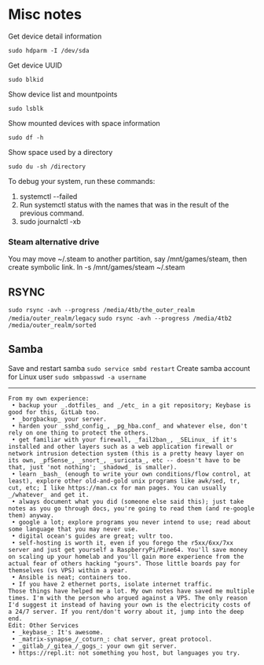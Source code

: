# Misc notes
	
Get device detail information

`sudo hdparm -I /dev/sda`

Get device UUID

`sudo blkid`

Show device list and mountpoints

`sudo lsblk`

Show mounted devices with space information

`sudo df -h`

Show space used by a directory

`sudo du -sh /directory`

To debug your system, run these commands:

1. systemctl --failed
2. Run systemctl status with the names that was in the result of the previous command.
3. sudo journalctl -xb
 
### Steam alternative drive

You may move ~/.steam to another partition, say /mnt/games/steam, then create symbolic link.
ln -s /mnt/games/steam ~/.steam

## RSYNC
`sudo rsync -avh --progress /media/4tb/the_outer_realm /media/outer_realm/legacy`
`sudo rsync -avh --progress /media/4tb2 /media/outer_realm/sorted`

## Samba
Save and restart samba
`sudo service smbd restart`
Create samba account for Linux user
`sudo smbpasswd -a username`

---

````
From my own experience:
 • backup your _.dotfiles_ and _/etc_ in a git repository; Keybase is good for this, GitLab too.
 • _borgbackup_ your server.
 • harden your _sshd_config_, _pg_hba.conf_ and whatever else, don't rely on one thing to protect the others.
 • get familiar with your firewall, _fail2ban_, _SELinux_ if it's installed and other layers such as a web application firewall or network intrusion detection system (this is a pretty heavy layer on its own, _pfSense_, _snort_, _suricata_, etc -- doesn't have to be that, just 'not nothing'; _shadowd_ is smaller).
 • learn _bash_ (enough to write your own conditions/flow control, at least), explore other old-and-gold unix programs like awk/sed, tr, cut, etc; I like https://man.cx for man pages. You can usually _/whatever_ and get it.
 • always document what you did (someone else said this); just take notes as you go through docs, you're going to read them (and re-google them) anyway.
 • google a lot; explore programs you never intend to use; read about some language that you may never use.
 • digital ocean's guides are great; vultr too.
 • self-hosting is worth it, even if you forego the r5xx/6xx/7xx server and just get yourself a RaspberryPi/Pine64. You'll save money on scaling up your homelab and you'll gain more experience from the actual fear of others hacking "yours". Those little boards pay for themselves (vs VPS) within a year.
 • Ansible is neat; containers too.
 • If you have 2 ethernet ports, isolate internet traffic.
Those things have helped me a lot. My own notes have saved me multiple times. I'm with the person who argued against a VPS. The only reason I'd suggest it instead of having your own is the electricity costs of a 24/7 server. If you rent/don't worry about it, jump into the deep end.
Edit: Other Services
 • _keybase_: It's awesome.
 • _matrix-synapse_/_coturn_: chat server, great protocol.
 • _gitlab_/_gitea_/_gogs_: your own git server.
 • https://repl.it: not something you host, but languages you try.
 ````
